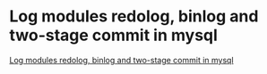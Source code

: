 # Log modules redolog, binlog and two-stage commit in mysql
[Log modules redolog, binlog and two-stage commit in mysql](https://aiwithcloud.com/2022/09/15/log_modules_redolog_binlog_and_two_stage_commit_in_mysql/)